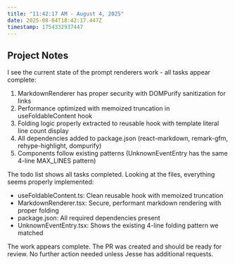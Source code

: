 ```yaml
---
title: "11:42:17 AM - August 4, 2025"
date: 2025-08-04T18:42:17.447Z
timestamp: 1754332937447
---
```


## Project Notes

I see the current state of the prompt renderers work - all tasks appear complete:

1. MarkdownRenderer has proper security with DOMPurify sanitization for links
2. Performance optimized with memoized truncation in useFoldableContent hook 
3. Folding logic properly extracted to reusable hook with template literal line count display
4. All dependencies added to package.json (react-markdown, remark-gfm, rehype-highlight, dompurify)
5. Components follow existing patterns (UnknownEventEntry has the same 4-line MAX_LINES pattern)

The todo list shows all tasks completed. Looking at the files, everything seems properly implemented:
- useFoldableContent.ts: Clean reusable hook with memoized truncation
- MarkdownRenderer.tsx: Secure, performant markdown rendering with proper folding
- package.json: All required dependencies present
- UnknownEventEntry.tsx: Shows the existing 4-line folding pattern we matched

The work appears complete. The PR was created and should be ready for review. No further action needed unless Jesse has additional requests.
